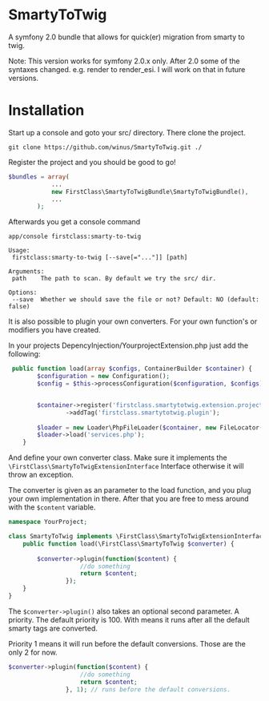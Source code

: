 SmartyToTwig
============

A symfony 2.0 bundle that allows for quick(er) migration from smarty to twig.

Note: This version works for symfony 2.0.x only. After 2.0 some of the syntaxes changed.
e.g. render to render_esi. I will work on that in future versions.

Installation
============
Start up a console and goto your src/ directory.
There clone the project.

```
git clone https://github.com/winus/SmartyToTwig.git ./
```

Register the project and you should be good to go!
```php
$bundles = array(
            ...
            new FirstClass\SmartyToTwigBundle\SmartyToTwigBundle(),
            ...
        );
```

Afterwards you get a console command 
```
app/console firstclass:smarty-to-twig
```
```
Usage:
 firstclass:smarty-to-twig [--save[="..."]] [path]

Arguments:
 path    The path to scan. By default we try the src/ dir.

Options:
 --save  Whether we should save the file or not? Default: NO (default: false)
```

It is also possible to plugin your own converters. For your own function's or modifiers you have created.

In your projects DepencyInjection/YourprojectExtension.php just add the following:

```php
 public function load(array $configs, ContainerBuilder $container) {
        $configuration = new Configuration();
        $config = $this->processConfiguration($configuration, $configs);


        $container->register('firstclass.smartytotwig.extension.projectspecific', 'YourProject\SmartyToTwig')
                ->addTag('firstclass.smartytotwig.plugin');
        
        $loader = new Loader\PhpFileLoader($container, new FileLocator(__DIR__ . '/../Resources/config'));
        $loader->load('services.php');
    }
```

And define your own converter class.
Make sure it implements the ```\FirstClass\SmartyToTwigExtensionInterface``` Interface otherwise it will throw an exception.

The converter is given as an parameter to the load function, and you plug your own implementation in there.
After that you are free to mess around with the ```$content``` variable.

```php
namespace YourProject;

class SmartyToTwig implements \FirstClass\SmartyToTwigExtensionInterface{
    public function load(\FirstClass\SmartyToTwig $converter) {
        
        $converter->plugin(function($content) {
                    //do something
                    return $content;
                });
    }
}
```

The ```$converter->plugin()``` also takes an optional second parameter. A priority. The default priority is 100.
With means it runs after all the default smarty tags are converted. 

Priority 1 means it will run before the default conversions. Those are the only 2 for now.

```php
$converter->plugin(function($content) {
                    //do something
                    return $content;
                }, 1); // runs before the default conversions.
```
